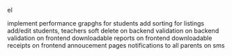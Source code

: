 el<!-- todo -->

implement performance grapghs for students
add sorting for listings
add/edit students, teachers
soft delete on backend
validation on backend
validation on frontend
downloadable reports on frontend
downloadable receipts on frontend
annoucement pages
notifications to all parents on sms

